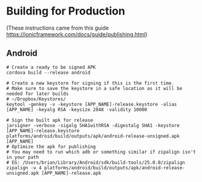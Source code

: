 # Building for Production

(These instructions came from this guide https://ionicframework.com/docs/guide/publishing.html)

## Android

```
# Create a ready to be signed APK
cordova build --release android
```

```
# Create a new keystore for signing if this is the first time.
# Make sure to save the keystore in a safe location as it will be needed for later builds
# ~/Dropbox/Keystores/
keytool -genkey -v -keystore [APP_NAME]-release.keystore -alias [APP_NAME] -keyalg RSA -keysize 2048 -validity 10000
```

```
# Sign the built apk for release
jarsigner -verbose -sigalg SHA1withRSA -digestalg SHA1 -keystore [APP_NAME]-release.keystore platforms/android/build/outputs/apk/android-release-unsigned.apk [APP_NAME]
# Optimize the apk for publishing
# You may need to run which adb or something similar if zipalign isn't in your path
# EG: /Users/brian/Library/Android/sdk/build-tools/25.0.0/zipalign
zipalign -v 4 platforms/android/build/outputs/apk/android-release-unsigned.apk [APP_NAME]-release.apk
```
